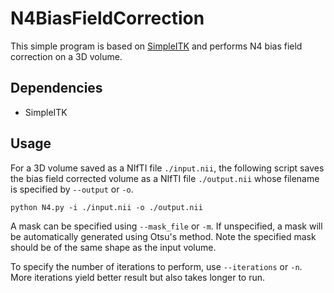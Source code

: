 N4BiasFieldCorrection
=====================

This simple program is based on [SimpleITK](https://github.com/SimpleITK/SimpleITK) 
and performs N4 bias field correction on a 3D volume.

Dependencies
------------
* SimpleITK

Usage
-----
For a 3D volume saved as a NIfTI file `./input.nii`, the following script saves the bias field corrected volume as a NIfTI file `./output.nii` 
whose filename is specified by `--output` or `-o`.

    python N4.py -i ./input.nii -o ./output.nii

A mask can be specified using `--mask_file` or `-m`. If unspecified, 
a mask will be automatically generated using Otsu's method. 
Note the specified mask should be of the same shape as the input volume.

To specify the number of iterations to perform, use `--iterations` or `-n`.
More iterations yield better result but also takes longer to run.

